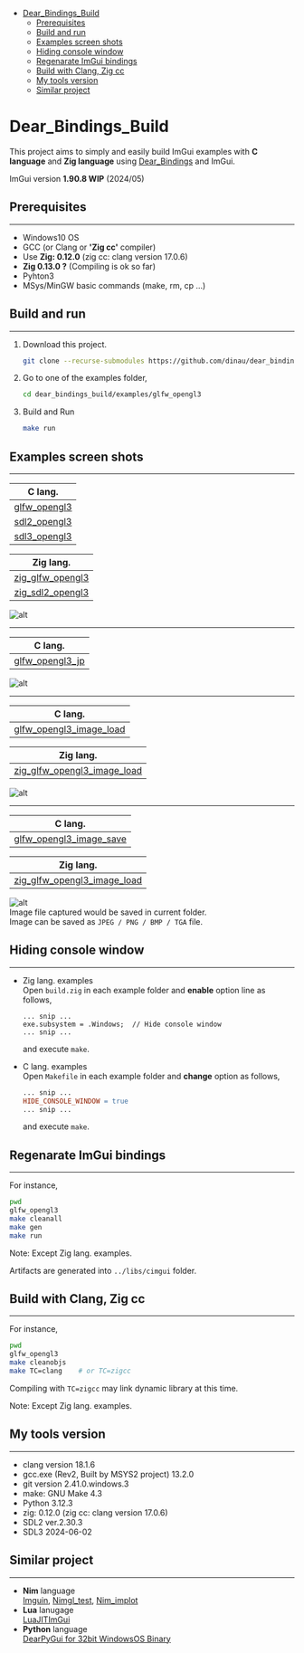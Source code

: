 <!-- START doctoc generated TOC please keep comment here to allow auto update -->
<!-- DON'T EDIT THIS SECTION, INSTEAD RE-RUN doctoc TO UPDATE -->

- [Dear_Bindings_Build](#dear_bindings_build)
  - [Prerequisites](#prerequisites)
  - [Build and run](#build-and-run)
  - [Examples screen shots](#examples-screen-shots)
  - [Hiding console window](#hiding-console-window)
  - [Regenarate ImGui bindings](#regenarate-imgui-bindings)
  - [Build with Clang, Zig cc](#build-with-clang-zig-cc)
  - [My tools version](#my-tools-version)
  - [Similar project](#similar-project)

<!-- END doctoc generated TOC please keep comment here to allow auto update -->

# Dear_Bindings_Build

This project aims to simply and easily build ImGui examples with **C language** and **Zig language** using [Dear_Bindings](https://github.com/dearimgui/dear_bindings) and ImGui.

ImGui version **1.90.8 WIP** (2024/05)

## Prerequisites

---

- Windows10 OS
- GCC (or Clang or **'Zig cc'** compiler)
- Use **Zig: 0.12.0** (zig cc: clang version 17.0.6)
- **Zig 0.13.0 ?** (Compiling is ok so far)
- Pyhton3
- MSys/MinGW basic commands (make, rm, cp ...)

## Build and run

---

1. Download this project.

   ```sh
   git clone --recurse-submodules https://github.com/dinau/dear_bindings_build
   ```
1. Go to one of the examples folder,

   ```sh
   cd dear_bindings_build/examples/glfw_opengl3
   ```

1. Build and Run 

   ```sh
   make run                
   ```

## Examples screen shots 

---

| C lang.                               |
|:-------------------------------------:|
| [glfw_opengl3](examples/glfw_opengl3) |
| [sdl2_opengl3](examples/sdl2_opengl3) |
| [sdl3_opengl3](examples/sdl3_opengl3) |

|                   Zig lang.                   |
|:---------------------------------------------:|
| [zig_glfw_opengl3](examples/zig_glfw_opengl3) |
| [zig_sdl2_opengl3](examples/zig_sdl2_opengl3) |

![alt](img/glfw_opengl3.png)

---

|                   C lang.                   |
|:-------------------------------------------:|
| [glfw_opengl3_jp](examples/glfw_opengl3_jp) |

![alt](img/glfw_opengl3_jp.png)


---

|                           C lang.                           |
|:-----------------------------------------------------------:|
| [glfw_opengl3_image_load](examples/glfw_opengl3_image_load) |

|                              Zig lang.                              |
|:-------------------------------------------------------------------:|
| [zig_glfw_opengl3_image_load](examples/zig_glfw_opengl3_image_load) |

![alt](img/glfw_opengl3_image_load.png)


---

|                           C lang.                           |
|:-----------------------------------------------------------:|
| [glfw_opengl3_image_save](examples/glfw_opengl3_image_save) |


|                              Zig lang.                              |
|:-------------------------------------------------------------------:|
| [zig_glfw_opengl3_image_load](examples/zig_glfw_opengl3_image_load) |

![alt](img/glfw_opengl3_image_save.png)  
Image file captured would be saved in current folder.  
Image can be saved as `JPEG / PNG / BMP / TGA` file.



## Hiding console window

---

- Zig lang. examples  
Open `build.zig` in each example folder and **enable** option line as follows,

  ```zig
  ... snip ...
  exe.subsystem = .Windows;  // Hide console window
  ... snip ...
  ```

  and execute `make`.


- C lang. examples  
Open `Makefile` in each example folder and **change** option as follows,

  ```Makefile
  ... snip ...
  HIDE_CONSOLE_WINDOW = true
  ... snip ...
  ```

  and execute `make`.


## Regenarate ImGui bindings

---

For instance,

```sh
pwd 
glfw_opengl3
make cleanall
make gen
make run
```

Note: Except Zig lang. examples.

Artifacts are generated into `../libs/cimgui` folder.

## Build with Clang, Zig cc 

---

For instance,

```sh 
pwd 
glfw_opengl3
make cleanobjs   
make TC=clang    # or TC=zigcc
```

Compiling with `TC=zigcc` may link dynamic library at this time. 

Note: Except Zig lang. examples.

## My tools version

---

- clang version 18.1.6
- gcc.exe (Rev2, Built by MSYS2 project) 13.2.0
- git version 2.41.0.windows.3
- make: GNU Make 4.3
- Python 3.12.3
- zig: 0.12.0 (zig cc: clang version 17.0.6)
- SDL2 ver.2.30.3
- SDL3 2024-06-02

## Similar project

---

- **Nim** language  
[Imguin](https://github.com/dinau/imguin), [Nimgl_test](https://github.com/dinau/nimgl_test), [Nim_implot](https://github.com/dinau/nim_implot)
- **Lua** lanugage  
[LuaJITImGui](https://github.com/dinau/luajitimgui)
- **Python** language  
[DearPyGui for 32bit WindowsOS Binary](https://github.com/dinau/DearPyGui32/tree/win32)

